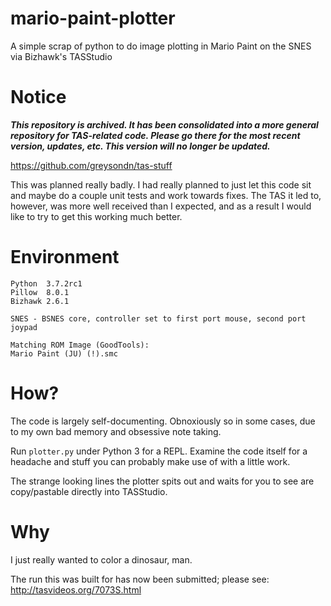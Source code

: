 # mario-paint-plotter
A simple scrap of python to do image plotting in Mario Paint on the SNES via Bizhawk's TASStudio

# Notice

***This repository is archived. It has been consolidated into a more general repository for TAS-related code. Please go there for the most recent version, updates, etc. This version will no longer be updated.***

https://github.com/greysondn/tas-stuff

This was planned really badly. I had really planned to just let this code sit and maybe do a couple unit tests and work towards fixes. The TAS it led to, however, was more well received than I expected, and as a result I would like to try to get this working much better.

# Environment
```
Python  3.7.2rc1
Pillow  8.0.1
Bizhawk 2.6.1

SNES - BSNES core, controller set to first port mouse, second port joypad

Matching ROM Image (GoodTools):
Mario Paint (JU) (!).smc
```

# How?
The code is largely self-documenting. Obnoxiously so in some cases, due to my own bad memory and obsessive note taking.

Run `plotter.py` under Python 3 for a REPL. Examine the code itself for a headache and stuff you can probably make use of with a little work.

The strange looking lines the plotter spits out and waits for you to see are copy/pastable directly into TASStudio.

# Why
I just really wanted to color a dinosaur, man.

The run this was built for has now been submitted; please see:  
http://tasvideos.org/7073S.html
